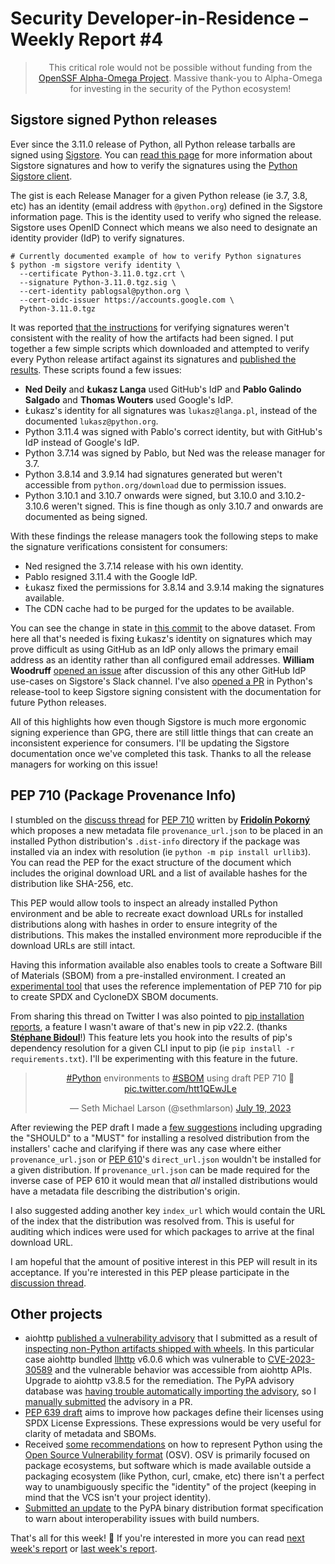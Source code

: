 # Security Developer-in-Residence – Weekly Report #4

<blockquote>
  <center>This critical role would not be possible without funding from the <a href="https://alpha-omega.dev">OpenSSF Alpha-Omega Project</a>.
  Massive thank-you to Alpha-Omega for investing in the security of the Python ecosystem!</center>
</blockquote>

## Sigstore signed Python releases

Ever since the 3.11.0 release of Python, all Python release tarballs are signed using [Sigstore](https://www.sigstore.dev).
You can [read this page](https://www.python.org/download/sigstore/) for more information about
Sigstore signatures and how to verify the signatures using the [Python Sigstore client](https://github.com/sigstore/sigstore-python).

The gist is each Release Manager for a given Python release (ie 3.7, 3.8, etc) has an identity (email address with `@python.org`)
defined in the Sigstore information page. This is the identity used to verify who signed the release. Sigstore uses OpenID Connect
which means we also need to designate an identity provider (IdP) to verify signatures.

```shell
# Currently documented example of how to verify Python signatures
$ python -m sigstore verify identity \
  --certificate Python-3.11.0.tgz.crt \
  --signature Python-3.11.0.tgz.sig \
  --cert-identity pablogsal@python.org \
  --cert-oidc-issuer https://accounts.google.com \
  Python-3.11.0.tgz
```

It was reported [that the instructions](https://github.com/sigstore/sigstore-python/issues/600) for verifying signatures weren't
consistent with the reality of how the artifacts had been signed. I put together a few simple scripts which downloaded
and attempted to verify every Python release artifact against its signatures and [published the results](https://github.com/sethmlarson/verify-python-release-signatures/).
These scripts found a few issues:

- **Ned Deily** and **Łukasz Langa** used GitHub's IdP and **Pablo Galindo Salgado** and **Thomas Wouters** used Google's IdP.
- Łukasz's identity for all signatures was `lukasz@langa.pl`, instead of the documented `lukasz@python.org`.
- Python 3.11.4 was signed with Pablo's correct identity, but with GitHub's IdP instead of Google's IdP.
- Python 3.7.14 was signed by Pablo, but Ned was the release manager for 3.7.
- Python 3.8.14 and 3.9.14 had signatures generated but weren't accessible from `python.org/download` due to permission issues.
- Python 3.10.1 and 3.10.7 onwards were signed, but 3.10.0 and 3.10.2-3.10.6 weren't signed. This is fine though as only 3.10.7
  and onwards are documented as being signed.

With these findings the release managers took the following steps to make the signature verifications consistent for consumers:

- Ned resigned the 3.7.14 release with his own identity.
- Pablo resigned 3.11.4 with the Google IdP.
- Łukasz fixed the permissions for 3.8.14 and 3.9.14 making the signatures available.
- The CDN cache had to be purged for the updates to be available.

You can see the change in state in [this commit](https://github.com/sethmlarson/verify-python-release-signatures/commit/c16b7822e5e8bdeaf4fae3ef4ad687235a05444c) to the above dataset.
From here all that's needed is fixing Łukasz's identity on signatures which may prove difficult as using GitHub
as an IdP only allows the primary email address as an identity rather than all configured email addresses.
**William Woodruff** [opened an issue](https://github.com/sigstore/fulcio/issues/1283) after discussion of this any other GitHub IdP use-cases on Sigstore's Slack channel.
I've also [opened a PR](https://github.com/python/release-tools/pull/51) in Python's release-tool to keep Sigstore
signing consistent with the documentation for future Python releases.

All of this highlights how even though Sigstore is much more ergonomic signing experience than GPG, there are still little things that can create an inconsistent experience for consumers.
I'll be updating the Sigstore documentation once we've completed this task. Thanks to all the release managers for working on this issue!

## PEP 710 (Package Provenance Info)

I stumbled on the [discuss thread](https://discuss.python.org/t/pep-710-recording-the-provenance-of-installed-packages/25428) for [PEP 710](https://peps.python.org/pep-0710/) written by [**Fridolín Pokorný**](https://fridex.github.io/) which proposes a new metadata file `provenance_url.json`
to be placed in an installed Python distribution's `.dist-info` directory if the package was
installed via an index with resolution (ie `python -m pip install urllib3`). You can read the PEP for
the exact structure of the document which includes the original download URL and a list of available hashes
for the distribution like SHA-256, etc.

<div>
<div class="row">
<div class="col-6">

<p>This PEP would allow tools to inspect an already installed Python environment and be able to recreate
exact download URLs for installed distributions along with hashes in order to ensure integrity of the distributions. This makes
the installed environment more reproducible if the download URLs are still intact.</p>

<p>Having this information available also enables tools to create a Software Bill of Materials (SBOM) from a pre-installed environment.
I created an <a href="https://github.com/sethmlarson/pip-sbom">experimental tool</a> that uses the reference implementation of PEP 710 for pip to create SPDX and CycloneDX SBOM documents.</p>

<p>From sharing this thread on Twitter I was also pointed to <a href="https://pip.pypa.io/en/stable/reference/installation-report/">pip installation reports</a>, a feature I wasn't aware of that's new in pip v22.2. (thanks <strong><a href="https://twitter.com/SBidoul">Stéphane Bidoul</a></strong>!)
This feature lets you hook into the results of pip's dependency resolution for a given CLI input to pip (ie <code>pip install -r requirements.txt</code>). I'll be experimenting with this feature in the future.</p>

</div>
<div class="col-6">
<center>
<blockquote class="twitter-tweet"><p lang="en" dir="ltr"><a href="https://twitter.com/hashtag/Python?src=hash&amp;ref_src=twsrc%5Etfw">#Python</a> environments to <a href="https://twitter.com/hashtag/SBOM?src=hash&amp;ref_src=twsrc%5Etfw">#SBOM</a> using draft PEP 710 👀 <a href="https://t.co/htt1QEwJLe">pic.twitter.com/htt1QEwJLe</a></p>&mdash; Seth Michael Larson (@sethmlarson) <a href="https://twitter.com/sethmlarson/status/1681672012568096771?ref_src=twsrc%5Etfw">July 19, 2023</a></blockquote> <script async src="https://platform.twitter.com/widgets.js" charset="utf-8"></script> 
</center>
</div>
</div>
</div>

After reviewing the PEP draft I made a [few suggestions](https://discuss.python.org/t/pep-710-recording-the-provenance-of-installed-packages/25428/6)
including upgrading the "SHOULD" to a "MUST" for installing a resolved distribution from the installers' cache and clarifying if there was any
case where either `provenance_url.json` or [PEP 610](https://peps.python.org/pep-0610/)'s `direct_url.json` wouldn't be installed for a given distribution. If `provenance_url.json` can
be made required for the inverse case of PEP 610 it would mean that *all* installed distributions would
have a metadata file describing the distribution's origin.

I also suggested adding another key `index_url` which would contain the URL of the index that the distribution
was resolved from. This is useful for auditing which indices were used for which packages to arrive at the final download URL.

I am hopeful that the amount of positive interest in this PEP will result in its acceptance. If you're interested
in this PEP please participate in the [discussion thread](https://discuss.python.org/t/pep-710-recording-the-provenance-of-installed-packages/25428).

## Other projects

- aiohttp [published a vulnerability advisory](https://github.com/aio-libs/aiohttp/security/advisories/GHSA-45c4-8wx5-qw6w) that I submitted as a result of
  [inspecting non-Python artifacts shipped with wheels](https://sethmlarson.dev/security-developer-in-residence-weekly-report-2#bundled-libraries-in-python-distributions).
  In this particular case aiohttp bundled [llhttp](https://github.com/nodejs/llhttp) v6.0.6 which was vulnerable to [CVE-2023-30589](https://github.com/advisories/GHSA-cggh-pq45-6h9x) and the vulnerable behavior was accessible from
  aiohttp APIs. Upgrade to aiohttp v3.8.5 for the remediation. The PyPA advisory database was [having trouble automatically importing the advisory](https://github.com/pypa/advisory-database/issues/133),
  so I [manually submitted](https://github.com/pypa/advisory-database/pull/134) the advisory in a PR.
- [PEP 639 draft](https://peps.python.org/pep-0639/) aims to improve how packages define their licenses using SPDX License Expressions.
  These expressions would be very useful for clarity of metadata and SBOMs.
- Received [some recommendations](https://github.com/ossf/osv-schema/issues/94#issuecomment-1637409389) on how to represent Python using the [Open Source Vulnerability format](https://ossf.github.io/osv-schema/)
  (OSV). OSV is primarily focused on package ecosystems, but software which is made available outside a packaging ecosystem (like Python, curl, cmake, etc)
  there isn't a perfect way to unambiguously specific the "identity" of the project (keeping in mind that the VCS isn't your project identity).
- [Submitted an update](https://github.com/pypa/packaging.python.org/pull/1277) to the PyPA binary distribution format specification to warn about interoperability issues with build numbers.

That's all for this week! 👋 If you're interested in more you can read [next week's report](http://sethmlarson.dev/security-developer-in-residence-weekly-report-3) or [last week's report](http://sethmlarson.dev/security-developer-in-residence-weekly-report-5).
